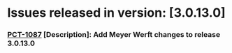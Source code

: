 # Issues released in version: [3.0.13.0]
### [PCT-1087](https://macrixsoftware.atlassian.net/browse/PCT-1087) [Description]: Add Meyer Werft changes to release 3.0.13.0

